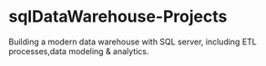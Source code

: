 # sqlDataWarehouse-Projects

Building a modern data warehouse with SQL server, including ETL processes,data modeling & analytics.
